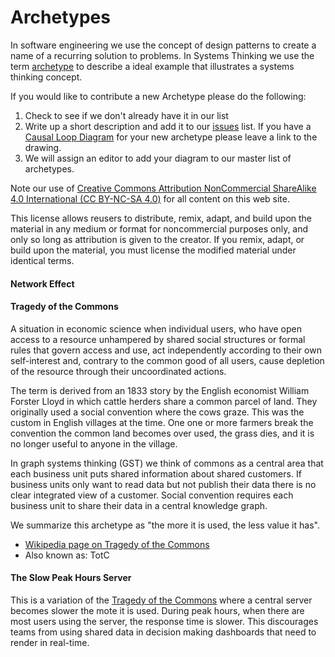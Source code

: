 # Archetypes

In software engineering we use the concept of design patterns to create a name of a recurring solution to problems.  In Systems Thinking we use the term [archetype](glossary#archetype) to describe a ideal example that illustrates a systems thinking concept.

If you would like to contribute a new Archetype please do the following:

1. Check to see if we don't already have it in our list
2. Write up a short description and add it to our [issues](https://github.com/dmccreary/systems-thinking/issues) list.  If you have a [Causal Loop Diagram](https://en.wikipedia.org/wiki/Causal_loop_diagram) for your new archetype please leave a link to the drawing.
3. We will assign an editor to add your diagram to our master list of archetypes.

Note our use of [Creative Commons Attribution NonCommercial ShareAlike 4.0 International (CC BY-NC-SA 4.0)](https://creativecommons.org/licenses/by-nc-sa/4.0/) for all content on this web site.

This license allows reusers to distribute, remix, adapt, and build upon the material in any medium or format for noncommercial purposes only, and only so long as attribution is given to the creator. If you remix, adapt, or build upon the material, you must license the modified material under identical terms.



#### Network Effect


#### Tragedy of the Commons
A situation in economic science when individual users, who have open access to a resource unhampered by shared social structures or formal rules that govern access and use, act independently according to their own self-interest and, contrary to the common good of all users, cause depletion of the resource through their uncoordinated actions.

The term is derived from an 1833 story by the English economist William Forster Lloyd in which cattle herders share a common parcel of land. They originally used a social convention where the cows graze.  This was the custom in English villages at the time.  One one or more farmers break the convention the common land becomes over used, the grass dies, and it is no longer useful to anyone in the village.

In graph systems thinking (GST) we think of commons as a central area that each business unit puts shared information about shared customers.  If business units only want to read data but not publish their data there is no clear integrated view of a customer.  Social convention requires each business unit to share their data in a central knowledge graph.

We summarize this archetype as "the more it is used, the less value it has".

* [Wikipedia page on Tragedy of the Commons](https://en.wikipedia.org/wiki/Tragedy_of_the_commons)
* Also known as: TotC

#### The Slow Peak Hours Server
This is a variation of the [Tragedy of the Commons](#tragedy-of-the-commons) where a central server becomes slower the mote it is used.  During peak hours, when there are most users using the server, the response time is slower.  This discourages teams from using shared data in decision making dashboards that need to render in real-time.

